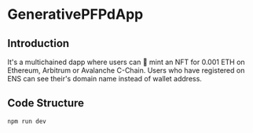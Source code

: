 # Generative PFP dApp

## Introduction

It's a multichained dapp where users can 🥫 mint an NFT for 0.001 ETH on Ethereum, Arbitrum or Avalanche C-Chain. Users who have registered on ENS can see their's domain name instead of wallet address. 
 
## Code Structure

```
npm run dev
```
